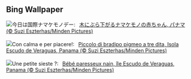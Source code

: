 ## Bing Wallpaper
![](https://www.bing.com/th?id=OHR.PygmySloth_JA-JP1472166927_UHD.jpg&w=1000)今日は国際ナマケモノデー:&nbsp;&ensp;[木にぶら下がるナマケモノの赤ちゃん, パナマ (© Suzi Eszterhas/Minden Pictures)](https://www.bing.com/th?id=OHR.PygmySloth_JA-JP1472166927_UHD.jpg)
<br><br/>
![](https://www.bing.com/th?id=OHR.PygmySloth_IT-IT6815817585_UHD.jpg&w=1000)Con calma e per piacere!:&nbsp;&ensp;[Piccolo di bradipo pigmeo a tre dita, Isola Escudo de Veraguas, Panama (© Suzi Eszterhas/Minden Pictures)](https://www.bing.com/th?id=OHR.PygmySloth_IT-IT6815817585_UHD.jpg)
<br><br/>
![](https://www.bing.com/th?id=OHR.PygmySloth_FR-FR4389776641_UHD.jpg&w=1000)Une petite sieste ?:&nbsp;&ensp;[Bébé paresseux nain, île Escudo de Veraguas, Panama (© Suzi Eszterhas/Minden Pictures)](https://www.bing.com/th?id=OHR.PygmySloth_FR-FR4389776641_UHD.jpg)
<br><br/>
